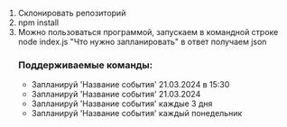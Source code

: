 1. Склонировать репозиторий
2. npm install
3. Можно пользоваться программой, запускаем в командной строке node index.js "Что нужно запланировать" в ответ получаем json
   ### Поддерживаемые команды:
   * Запланируй 'Название события' 21.03.2024 в 15:30
   * Запланируй 'Название события' 21.03.2024
   * Запланируй 'Название события' каждые 3 дня
   * Запланируй 'Название события' каждый понедельник
